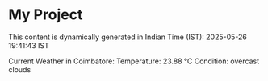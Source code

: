 # My Project

This content is dynamically generated in Indian Time (IST): 2025-05-26 19:41:43 IST


Current Weather in Coimbatore:
Temperature: 23.88 °C
Condition: overcast clouds
